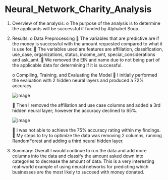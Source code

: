 # Neural_Network_Charity_Analysis

1.	Overview of the analysis:
    o	The purpose of the analysis is to determine the applicants will be successful if funded by Alphabet Soup.  
    
2.	Results: 
    o	Data Preprocessing
      	The variables that are predictive are if the money is successful with the amount requested compared to what it is use for.
      	The variables used are features are affiliation, classification, use_case, organizations, status, income_amt, special_considerations and ask_amt.
      	We removed the EIN and name due to not being part of the applicable data for determining if it is successful.
      
    o	Compiling, Training, and Evaluating the Model
      	I initially performed the evaluation with 2 hidden neural layers and produced a 72% accuracy. 
      
      ![image](https://user-images.githubusercontent.com/103297084/200041461-d905d35c-0a0a-44a4-9c84-31e27ff72694.png)

      	Then I removed the affiliation and use case columns and added a 3rd hidden neural layer; however the accuracy declined to 65%.
      
      ![image](https://user-images.githubusercontent.com/103297084/200041549-f66562f8-6d3b-461b-b98c-aa5e157144ee.png)

      
      	I was not able to achieve the 75% accuracy rating within my findings.
      	My steps to try to optimize the data was removing 2 columns, running RandomForest and adding a third neural hidden layer.
      
3.	Summary: Overall I would continue to run the data and add more columns into the data and classify the amount asked down into categories to decrease the amount of data. This is a very interesting real-world example of using neural networks for predicting which businesses are the most likely to succeed with money donated. 

